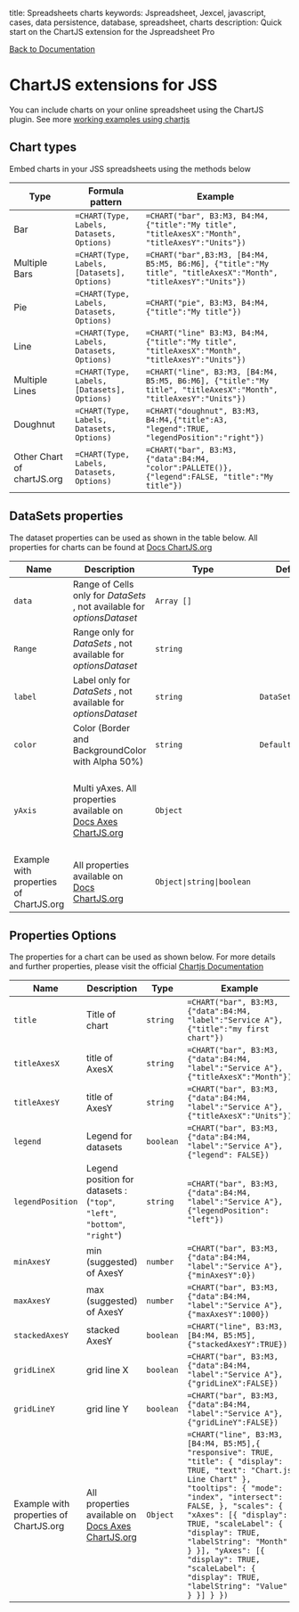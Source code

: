 title: Spreadsheets charts
keywords: Jspreadsheet, Jexcel, javascript, cases, data persistence, database, spreadsheet, charts
description: Quick start on the ChartJS extension for the Jspreadsheet Pro

[Back to Documentation](/docs/v9)

# ChartJS extensions for JSS

You can include charts on your online spreadsheet using the ChartJS plugin. See more [working examples using chartjs](/docs/v9/examples/spreadsheet-with-charts "charts on your spreadsheet")  

## Chart types

Embed charts in your JSS spreadsheets using the methods below

| Type                       | Formula pattern                             | Example                                                                                                          |
| ---------------------------|---------------------------------------------|------------------------------------------------------------------------------------------------------------------|
| Bar                        | `=CHART(Type, Labels, Datasets, Options)`   | `=CHART("bar", B3:M3, B4:M4, {"title":"My title", "titleAxesX":"Month", "titleAxesY":"Units"})`                  |
| Multiple Bars              | `=CHART(Type, Labels, [Datasets], Options)` | `=CHART("bar",B3:M3, [B4:M4, B5:M5, B6:M6], {"title":"My title", "titleAxesX":"Month", "titleAxesY":"Units"})`   |
| Pie                        | `=CHART(Type, Labels, Datasets, Options)`   | `=CHART("pie", B3:M3, B4:M4, {"title":"My title"})`                                                              |
| Line                       | `=CHART(Type, Labels, Datasets, Options)`   | `=CHART("line" B3:M3, B4:M4, {"title":"My title", "titleAxesX":"Month", "titleAxesY":"Units"})`                  |
| Multiple Lines             | `=CHART(Type, Labels, [Datasets], Options)` | `=CHART("line", B3:M3, [B4:M4, B5:M5, B6:M6], {"title":"My title", "titleAxesX":"Month", "titleAxesY":"Units"})` |
| Doughnut                   | `=CHART(Type, Labels, Datasets, Options)`   | `=CHART("doughnut", B3:M3, B4:M4,{"title":A3, "legend":TRUE, "legendPosition":"right"})`                         |
| Other Chart of chartJS.org | `=CHART(Type, Labels, Datasets, Options)`   | `=CHART("bar", B3:M3, {"data":B4:M4, "color":PALLETE()}, {"legend":FALSE, "title":"My title"})`                  |

 

## DataSets properties

The dataset properties can be used as shown in the table below. All properties for charts can be found at [Docs ChartJS.org](https://www.chartjs.org/docs/latest/charts/)

| Name                                   | Description                                                                                                 | Type                        | Default          | Example                                                                                                                                                                 |
| ---------------------------------------|-------------------------------------------------------------------------------------------------------------|-----------------------------|------------------|-------------------------------------------------------------------------------------------------------------------------------------------------------------------------|
| `data`                                 | Range of Cells only for _DataSets_ , not available for _optionsDataset_                                     | `Array []`                  |                  | `=CHART("pie", A4:A6, {"data":[B4,B5,B6]})`                                                                                                                             |
| `Range`                                | Range only for _DataSets_ , not available for _optionsDataset_                                              | `string`                    |                  | `=CHART("pie", A4:A6, {"data":[B4:B6]})`                                                                                                                                |
| `label`                                | Label only for _DataSets_ , not available for _optionsDataset_                                              | `string`                    | `DataSet x`      | `=CHART("bar", B3:M3, {"data":B4:M4, "label":"Service A"})`                                                                                                             |
| `color`                                | Color (Border and BackgroundColor with Alpha 50%)                                                           | `string`                    | `DefaultPallete` | `=CHART("bar", B3:M3, {"data":B4:M4, "color":"red"})`                                                                                                                   |
| `yAxis`                                | Multi yAxes. All properties available on [Docs Axes ChartJS.org](https://www.chartjs.org/docs/latest/axes/) | `Object`                    |                  | `=CHART("line", B3:M3,[{"data":B4:M4,"yAxis":{id:"y1", "position":"left"}}, {"data":B5:M5, "yAxis":{id:"y2", "position":"right"}}, {"data":B6:M6, "yAxis":{id:"y1"}}])` |
| Example with properties of ChartJS.org | All properties available on [Docs ChartJS.org](https://www.chartjs.org/docs/latest/charts/)                 | `Object\|string\|boolean` |                  | `=CHART("line",B3:M3,{"data":B4:M4, "fill": TRUE, "backgroundColor":"#FF0000", "borderColor":"#000000", "borderWidth":2})`                                              |

 

## Properties Options

The properties for a chart can be used as shown below. For more details and further properties, please visit the official [Chartjs Documentation](https://www.chartjs.org/docs/latest/configuration/)

| Name                                   | Description                                                                                      | Type      | Example                                                                                                                                                                                                                                                                                                                                                                                |
| ---------------------------------------|--------------------------------------------------------------------------------------------------|-----------|----------------------------------------------------------------------------------------------------------------------------------------------------------------------------------------------------------------------------------------------------------------------------------------------------------------------------------------------------------------------------------------|
| `title`                                | Title of chart                                                                                   | `string`  | `=CHART("bar", B3:M3, {"data":B4:M4, "label":"Service A"},{"title":"my first chart"})`                                                                                                                                                                                                                                                                                                 |
| `titleAxesX`                           | title of AxesX                                                                                   | `string`  | `=CHART("bar", B3:M3, {"data":B4:M4, "label":"Service A"},{"titleAxesX":"Month"})`                                                                                                                                                                                                                                                                                                     |
| `titleAxesY`                           | title of AxesY                                                                                   | `string`  | `=CHART("bar", B3:M3, {"data":B4:M4, "label":"Service A"},{"titleAxesX":"Units"})`                                                                                                                                                                                                                                                                                                     |
| `legend`                               | Legend for datasets                                                                              | `boolean` | `=CHART("bar", B3:M3, {"data":B4:M4, "label":"Service A"},{"legend": FALSE})`                                                                                                                                                                                                                                                                                                          |
| `legendPosition`                       | Legend position for datasets : (`"top"`, `"left"`, `"bottom"`, `"right"`)                        | `string`  | `=CHART("bar", B3:M3, {"data":B4:M4, "label":"Service A"},{"legendPosition": "left"})`                                                                                                                                                                                                                                                                                                 |
| `minAxesY`                             | min (suggested) of AxesY                                                                         | `number`  | `=CHART("bar", B3:M3, {"data":B4:M4, "label":"Service A"},{"minAxesY":0})`                                                                                                                                                                                                                                                                                                             |
| `maxAxesY`                             | max (suggested) of AxesY                                                                         | `number`  | `=CHART("bar", B3:M3, {"data":B4:M4, "label":"Service A"},{"maxAxesY":1000})`                                                                                                                                                                                                                                                                                                          |
| `stackedAxesY`                         | stacked AxesY                                                                                    | `boolean` | `=CHART("line", B3:M3, [B4:M4, B5:M5],{"stackedAxesY":TRUE})`                                                                                                                                                                                                                                                                                                                          |
| `gridLineX`                            | grid line X                                                                                      | `boolean` | `=CHART("bar", B3:M3, {"data":B4:M4, "label":"Service A"},{"gridLineX":FALSE})`                                                                                                                                                                                                                                                                                                        |
| `gridLineY`                            | grid line Y                                                                                      | `boolean` | `=CHART("bar", B3:M3, {"data":B4:M4, "label":"Service A"},{"gridLineY":FALSE})`                                                                                                                                                                                                                                                                                                        |
| Example with properties of ChartJS.org | All properties available on [Docs Axes ChartJS.org](https://www.chartjs.org/docs/latest/charts/) | `Object`  |  `=CHART("line", B3:M3, [B4:M4, B5:M5],{ "responsive": TRUE, "title": { "display": TRUE, "text": "Chart.js Line Chart" }, "tooltips": { "mode": "index", "intersect": FALSE, }, "scales": { "xAxes": [{ "display": TRUE, "scaleLabel": { "display": TRUE, "labelString": "Month" } }], "yAxes": [{ "display": TRUE, "scaleLabel": { "display": TRUE, "labelString": "Value" } }] } })` |



